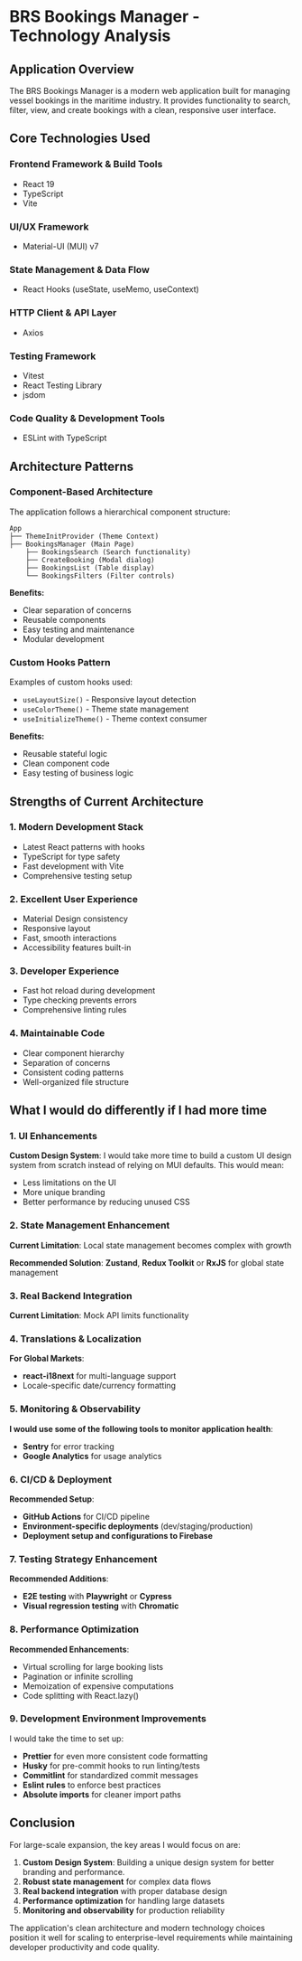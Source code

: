 # BRS Bookings Manager - Technology Analysis

## Application Overview

The BRS Bookings Manager is a modern web application built for managing vessel bookings in the maritime industry. It provides functionality to search, filter, view, and create bookings with a clean, responsive user interface.

## Core Technologies Used

### Frontend Framework & Build Tools

- React 19
- TypeScript
- Vite

### UI/UX Framework

- Material-UI (MUI) v7

### State Management & Data Flow

- React Hooks (useState, useMemo, useContext)

### HTTP Client & API Layer

- Axios

### Testing Framework

- Vitest
- React Testing Library
- jsdom

### Code Quality & Development Tools

- ESLint with TypeScript

## Architecture Patterns

### Component-Based Architecture

The application follows a hierarchical component structure:

```
App
├── ThemeInitProvider (Theme Context)
├── BookingsManager (Main Page)
    ├── BookingsSearch (Search functionality)
    ├── CreateBooking (Modal dialog)
    ├── BookingsList (Table display)
    └── BookingsFilters (Filter controls)
```

**Benefits:**

- Clear separation of concerns
- Reusable components
- Easy testing and maintenance
- Modular development

### Custom Hooks Pattern

Examples of custom hooks used:

- `useLayoutSize()` - Responsive layout detection
- `useColorTheme()` - Theme state management
- `useInitializeTheme()` - Theme context consumer

**Benefits:**

- Reusable stateful logic
- Clean component code
- Easy testing of business logic

## Strengths of Current Architecture

### 1. **Modern Development Stack**

- Latest React patterns with hooks
- TypeScript for type safety
- Fast development with Vite
- Comprehensive testing setup

### 2. **Excellent User Experience**

- Material Design consistency
- Responsive layout
- Fast, smooth interactions
- Accessibility features built-in

### 3. **Developer Experience**

- Fast hot reload during development
- Type checking prevents errors
- Comprehensive linting rules

### 4. **Maintainable Code**

- Clear component hierarchy
- Separation of concerns
- Consistent coding patterns
- Well-organized file structure

## What I would do differently if I had more time

### 1. **UI Enhancements**

**Custom Design System**: I would take more time to build a custom UI design system from scratch instead of relying on MUI defaults. This would mean:

- Less limitations on the UI
- More unique branding
- Better performance by reducing unused CSS

### 2. **State Management Enhancement**

**Current Limitation**: Local state management becomes complex with growth

**Recommended Solution**: **Zustand**, **Redux Toolkit** or **RxJS** for global state management

### 3. **Real Backend Integration**

**Current Limitation**: Mock API limits functionality

### 4. **Translations & Localization**

**For Global Markets**:

- **react-i18next** for multi-language support
- Locale-specific date/currency formatting

### 5. **Monitoring & Observability**

**I would use some of the following tools to monitor application health**:

- **Sentry** for error tracking
- **Google Analytics** for usage analytics

### 6. **CI/CD & Deployment**

**Recommended Setup**:

- **GitHub Actions** for CI/CD pipeline
- **Environment-specific deployments** (dev/staging/production)
- **Deployment setup and configurations to Firebase**

### 7. **Testing Strategy Enhancement**

**Recommended Additions**:

- **E2E testing** with **Playwright** or **Cypress**
- **Visual regression testing** with **Chromatic**

### 8. **Performance Optimization**

**Recommended Enhancements**:

- Virtual scrolling for large booking lists
- Pagination or infinite scrolling
- Memoization of expensive computations
- Code splitting with React.lazy()

### 9. **Development Environment Improvements**

I would take the time to set up:

- **Prettier** for even more consistent code formatting
- **Husky** for pre-commit hooks to run linting/tests
- **Commitlint** for standardized commit messages
- **Eslint rules** to enforce best practices
- **Absolute imports** for cleaner import paths

## Conclusion

For large-scale expansion, the key areas I would focus on are:

1. **Custom Design System**: Building a unique design system for better branding and performance.
2. **Robust state management** for complex data flows
3. **Real backend integration** with proper database design
4. **Performance optimization** for handling large datasets
5. **Monitoring and observability** for production reliability

The application's clean architecture and modern technology choices position it well for scaling to enterprise-level requirements while maintaining developer productivity and code quality.
